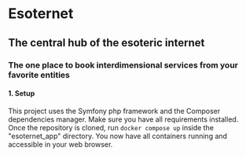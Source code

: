# Esoternet
## The central hub of the esoteric internet
### The one place to book interdimensional services from your favorite entities

#### 1. Setup

This project uses the Symfony php framework and the Composer dependencies manager. Make sure you have all requirements installed. Once the repository is cloned, run `docker compose up` inside the "esoternet_app" directory. You now have all containers running and accessible in your web browser.
